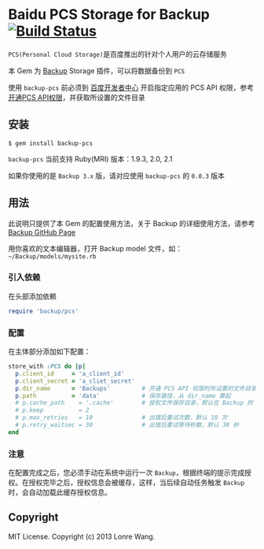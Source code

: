 # Baidu PCS Storage for Backup [![Build Status](https://travis-ci.org/lonre/backup-pcs.png?branch=master)](https://travis-ci.org/lonre/backup-pcs)

`PCS(Personal Cloud Storage)`是百度推出的针对个人用户的云存储服务

本 Gem 为 [Backup](https://github.com/meskyanichi/backup) Storage 插件，可以将数据备份到 `PCS`

使用 `backup-pcs` 前必须到 [百度开发者中心](http://developer.baidu.com/console) 开启指定应用的 PCS API 权限，参考 [开通PCS API权限](http://developer.baidu.com/wiki/index.php?title=docs/pcs/guide/api_approve)，并获取所设置的文件目录

## 安装

```
$ gem install backup-pcs
```
`backup-pcs` 当前支持 Ruby(MRI) 版本：1.9.3, 2.0, 2.1

如果你使用的是 `Backup 3.x` 版，请对应使用 `backup-pcs` 的 `0.0.3` 版本

## 用法

此说明只提供了本 Gem 的配置使用方法，关于 Backup 的详细使用方法，请参考 [Backup GitHub Page](https://github.com/meskyanichi/backup)

用你喜欢的文本编辑器，打开 Backup model 文件，如：`~/Backup/models/mysite.rb`

### 引入依赖

在头部添加依赖

```ruby
require 'backup/pcs'
```

### 配置

在主体部分添加如下配置：

```ruby
store_with :PCS do |p|
  p.client_id     = 'a_client_id'
  p.client_secret = 'a_cliet_secret'
  p.dir_name      = 'Backups'         # 开通 PCS API 权限时所设置的文件目录
  p.path          = 'data'            # 保存路径，从 dir_name 算起
  # p.cache_path    = '.cache'        # 授权文件保存目录，默认在 Backup 的 .cache 下，可以设置为绝对路径
  # p.keep          = 2
  # p.max_retries   = 10              # 出错后重试次数，默认 10 次
  # p.retry_waitsec = 30              # 出错后重试等待秒数，默认 30 秒
end
```

### 注意

在配置完成之后，您必须手动在系统中运行一次 `Backup`，根据终端的提示完成授权。在授权完毕之后，授权信息会被缓存，这样，当后续自动任务触发 `Backup` 时，会自动加载此缓存授权信息。

## Copyright
MIT License. Copyright (c) 2013 Lonre Wang.
